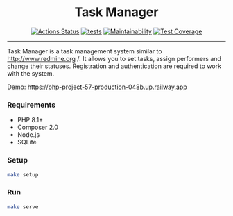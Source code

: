 <h1 align="center">Task Manager</h1>

<div align="center">

[![Actions Status](https://github.com/softslot/php-project-57/workflows/hexlet-check/badge.svg)](https://github.com/softslot/php-project-57/actions)
[![tests](https://github.com/softslot/php-project-57/actions/workflows/tests.yml/badge.svg)](https://github.com/softslot/php-project-57/actions/workflows/tests.yml)
[![Maintainability](https://api.codeclimate.com/v1/badges/e7b63594ee80461a70af/maintainability)](https://codeclimate.com/github/softslot/php-project-57/maintainability)
[![Test Coverage](https://api.codeclimate.com/v1/badges/e7b63594ee80461a70af/test_coverage)](https://codeclimate.com/github/softslot/php-project-57/test_coverage)

</div>

<hr>

Task Manager is a task management system similar to http://www.redmine.org /. It allows you to set tasks, assign performers and change their statuses. Registration and authentication are required to work with the system.

Demo: https://php-project-57-production-048b.up.railway.app

### Requirements

- PHP 8.1+
- Composer 2.0
- Node.js
- SQLite

### Setup

```sh
make setup
```

### Run

```sh
make serve
```